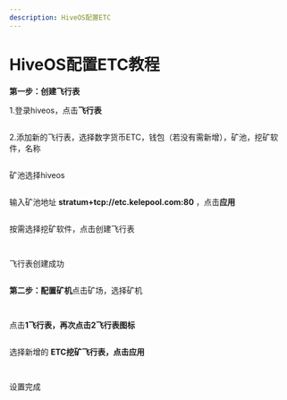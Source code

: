 ```yaml
---
description: HiveOS配置ETC
---
```


# HiveOS配置ETC教程

**第一步：创建飞行表**

1.登录hiveos，点击**飞行表**

<figure><img src="https://xcvq3u8soi.feishu.cn/space/api/box/stream/download/asynccode/?code=YzU0NWViNWE0YmNiOWVkNzE5ZTY5MDAxZDc3MzVlYmZfYWZZbEh0Y0tCUkx2N3dmSG1oOUpIRVN6NUZxVnVyd1ZfVG9rZW46Ym94Y241MzNraDFJeVJseFNnMzRsYlBMeVFkXzE2NjMxMzA3NDM6MTY2MzEzNDM0M19WNA" alt=""><figcaption></figcaption></figure>

2.添加新的飞行表，选择数字货币ETC，钱包（若没有需新增），矿池，挖矿软件，名称

<figure><img src="https://xcvq3u8soi.feishu.cn/space/api/box/stream/download/asynccode/?code=YzA0MGE5YmY5YjRmZjgyZWM5YmU1NDFjYjkzODA0Yzhfd3JzbWo1eW1BUXBnWWpQSWdtUnc1V3I0UGZRcG1USHlfVG9rZW46Ym94Y25rTHlpZ1NaS2xTMmZiTmNvbnRxQmZnXzE2NjMxMzA3NDM6MTY2MzEzNDM0M19WNA" alt=""><figcaption></figcaption></figure>

矿池选择hiveos

<figure><img src="https://xcvq3u8soi.feishu.cn/space/api/box/stream/download/asynccode/?code=YjJkNjA2ZmNhY2ZjZDI2ODdlYzQ2YTg4OTQ0N2I2ZWFfMVJtYXk3ZkhkdkZ3NnBHUmpPSjFCWUNIQnlzcUloUkxfVG9rZW46Ym94Y25nRVRDWFZIMlZObENqTVhLcE5VNmRiXzE2NjMxMzA3NDM6MTY2MzEzNDM0M19WNA" alt=""><figcaption></figcaption></figure>

输入矿池地址 **stratum+tcp://etc.kelepool.com:80** ，点击**应用**

<figure><img src="https://xcvq3u8soi.feishu.cn/space/api/box/stream/download/asynccode/?code=MDliMmQ0MGU4ZDUxNGEzYjI2ODQyMGViZThlYmVjMjlfc2xZcmNOYUJTWUtrRHlTR2Y4SWF5dXRTdnN3UzRoMUZfVG9rZW46Ym94Y25LMDJZOGxHZDV1alVqRzdGQ0lIYk9lXzE2NjMxMzA3NDM6MTY2MzEzNDM0M19WNA" alt=""><figcaption></figcaption></figure>

按需选择挖矿软件，点击创建飞行表

<figure><img src="https://xcvq3u8soi.feishu.cn/space/api/box/stream/download/asynccode/?code=N2NiNzA5ZGViZDI2NjdkOWFjYjI1ZmE1ZjBhYWM2NmRfUUl4bGw2aGIwcms3ZllZekxSYk5lVmYyMVo1ZGxOUUVfVG9rZW46Ym94Y24xOExvR01JUnB3M0ZHUXdUN3VqRU1oXzE2NjMxMzA3NDM6MTY2MzEzNDM0M19WNA" alt=""><figcaption></figcaption></figure>

<figure><img src="https://xcvq3u8soi.feishu.cn/space/api/box/stream/download/asynccode/?code=ZTRkZjcxNjhlN2ExNTQ2MzI1YmJlZWRhZDc0NDhkNTJfV05hdVJONEo1ekdWSWlYeXB5bFBheUpvNTJTMUhHYmpfVG9rZW46Ym94Y25wZUF0V1ZqTFZrRlNzQTNwdVJPOGZmXzE2NjMxMzA3NDM6MTY2MzEzNDM0M19WNA" alt=""><figcaption></figcaption></figure>

飞行表创建成功

<figure><img src="https://xcvq3u8soi.feishu.cn/space/api/box/stream/download/asynccode/?code=YmEyNTI3NjYwMTU0MjRlODFmMzlhMGQ2NDZhZjk5OGZfSFNyMlZ3SlVMNkhVektCMjFLc0JBQUJWSGpJV2JUOTBfVG9rZW46Ym94Y25hMTJYS1dYVTNrWjhNbzB0Y1FGbWxkXzE2NjMxMzA3NDM6MTY2MzEzNDM0M19WNA" alt=""><figcaption></figcaption></figure>

**第二步：配置矿机**点击矿场，选择矿机

<figure><img src="https://xcvq3u8soi.feishu.cn/space/api/box/stream/download/asynccode/?code=ZDkyNjI5OWJkYzExMTEyNTBhMGZmYmE1YjRmNmQwODBfVFBDaHNzMGNVYnh5N2xPUmZ6ZXFCdUdYcTA0aDZqaVdfVG9rZW46Ym94Y25wV3BFc0t6VzRkQVFlT1lpbTl1TUpjXzE2NjMxMzA3NDM6MTY2MzEzNDM0M19WNA" alt=""><figcaption></figcaption></figure>

<figure><img src="https://xcvq3u8soi.feishu.cn/space/api/box/stream/download/asynccode/?code=ODE0MjRhZWMwOGNiYzgxOTJjZmQzYTBjOWI2NjRjNTNfVjlmVGtXVW5peG1FTzZrMk5Ea09CM0h4RW5BT0FSNlhfVG9rZW46Ym94Y25hQ0o3YnlOQkdqUlBUUFhtSHJkRkpiXzE2NjMxMzA3NDM6MTY2MzEzNDM0M19WNA" alt=""><figcaption></figcaption></figure>

点击**1飞行表，**再次点击**2飞行表图标**

<figure><img src="https://xcvq3u8soi.feishu.cn/space/api/box/stream/download/asynccode/?code=OGIwM2Q3NDRiOTAwM2NiNGQxZjc4MWIxYjJjNWY0MDJfc2VPdThoRnV0aXR6dWpkS0FYOEpGdVpncWgwWmJaVGlfVG9rZW46Ym94Y241NUZEeTk4Z3J4amNOWFF0ZEdUdnVlXzE2NjMxMzA3NDM6MTY2MzEzNDM0M19WNA" alt=""><figcaption></figcaption></figure>

选择新增的 **ETC挖矿飞行表，**点击**应用**

<figure><img src="https://xcvq3u8soi.feishu.cn/space/api/box/stream/download/asynccode/?code=N2U2YjU5ODhkMzJlZmIzMGEwNzNhMmZkMTY1OWI1YjBfOVkyTk1Sdkg4bGNTT1BEZEpmWTVjWUpVOXJMdEdhZnJfVG9rZW46Ym94Y25TWFp0eVo5RWkzNElaRVFqdEJvbmViXzE2NjMxMzA3NDM6MTY2MzEzNDM0M19WNA" alt=""><figcaption></figcaption></figure>

<figure><img src="https://xcvq3u8soi.feishu.cn/space/api/box/stream/download/asynccode/?code=YjJiYzhhYjUzYTdhZGVjZWFiZTkxNTczNjIwNTU3NjlfTWpCNUVLQjRTbVhGOVpibmJwSEJFVDB2SzVidjRoM3ZfVG9rZW46Ym94Y25ya2lEdlRGQVRkVkh3QVhwaUZoeHd4XzE2NjMxMzA3NDM6MTY2MzEzNDM0M19WNA" alt=""><figcaption></figcaption></figure>

设置完成

<figure><img src="https://xcvq3u8soi.feishu.cn/space/api/box/stream/download/asynccode/?code=Y2Q1NTE0YTUwM2IyYzljODE1OGI1ZmU0ZTRiNjdkNzBfNHF4ZWRSMFVwT2g1b1dlNXQ0aEt3NjB5SU1RNGxYS1BfVG9rZW46Ym94Y25CSUdaaXROZUQxUUtVN1Z1QjBZREF1XzE2NjMxMzA3NDM6MTY2MzEzNDM0M19WNA" alt=""><figcaption></figcaption></figure>
